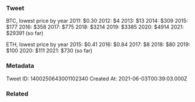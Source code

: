 ### Tweet
BTC, lowest price by year
2011: $0.30
2012: $4
2013: $13
2014: $309
2015: $177
2016: $358
2017: $775
2018: $3214
2019: $3385
2020: $4914
2021: $29391 (so far)

ETH, lowest price by year
2015: $0.41
2016: $0.84
2017: $8
2018: $80
2019: $100
2020: $111
2021: $730 (so far)

### Metadata
Tweet ID: 1400250643001102340
Created At: 2021-06-03T00:39:03.000Z

### Related

